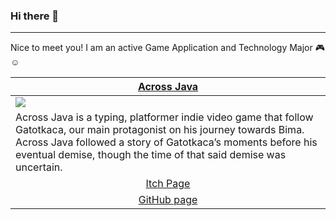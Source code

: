 ### Hi there 👋
---
Nice to meet you! I am an active Game Application and Technology Major 🎮☺
 
<table width="100%">
  <thead>
    <tr>
      <th width="50%" align="center"><a href="https://github.com/Felixwijaya04/Across-Java">Across Java</a></th>
    </tr>
  </thead>
  <tbody>
    <tr>
      <td><img src="https://github.com/Elquiorra/Elquiorra/blob/main/Across-Java.gif"/></td>
    </tr>
    <tr>
      <td valign="text-top">Across Java is a typing, platformer indie video game that follow Gatotkaca, our main protagonist on his journey towards Bima. Across Java followed a story of Gatotkaca’s moments before his eventual demise, though the time of that said demise was uncertain.</td>
    </tr>
    <tr>
      <td align="center"><a href="https://juan-xavier.itch.io/across-java">Itch Page</td>
    </tr>
    <tr>
      <td align="center"><a href="https://github.com/Felixwijaya04/Across-Java">GitHub page</td>
    </tr>
  </tbody>
</table>
